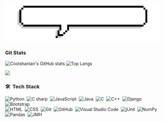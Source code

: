 ![](https://github.com/Coolshanlan/Coolshanlan/blob/main/Image/Introduction.gif?raw=true)

### Git Stats
![Coolshanlan's GitHub stats](https://github-readme-stats.vercel.app/api?username=Coolshanlan&theme=vue&show_icons=true&bg_color=0d1117&text_color=ccc&include_all_commits=true&border_radius=15&hide_border=true)
![Top Langs](https://github-readme-stats.vercel.app/api/top-langs/?username=Coolshanlan&layout=compact&theme=vue&show_icons=true&bg_color=0d1117&text_color=ccc&include_all_commits=true&border_radius=15&hide_border=true&langs_count=8)

![](https://github-profile-summary-cards.vercel.app/api/cards/profile-details?username=Coolshanlan&theme=github_dark)
### 🛠 &nbsp;Tech Stack

![Python](https://img.shields.io/badge/-Python-0d1117?style=flat&logo=python)&nbsp;
![C sharp](https://img.shields.io/badge/-C%20Sharp-0d1117?style=flat&logo=csharp)&nbsp;
![JavaScript](https://img.shields.io/badge/-JavaScript-0d1117?style=flat&logo=javascript)&nbsp;
![Java](https://img.shields.io/badge/-Java-0d1117?style=flat&logo=Java&logoColor=FFA518)&nbsp;
![C](https://img.shields.io/badge/-C-0d1117?style=flat&logo=C&logoColor=A8B9CC)&nbsp;
![C++](https://img.shields.io/badge/-C++-0d1117?style=flat&logo=C%2B%2B&logoColor=00599C)&nbsp;
![Django](https://img.shields.io/badge/-Django-0d1117?style=flat&logo=django&logoColor=092E20)&nbsp;
![Bootstrap](https://img.shields.io/badge/-Bootstrap-0d1117?style=flat&logo=bootstrap&logoColor=563D7C)\
![HTML](https://img.shields.io/badge/-HTML-0d1117?style=flat&logo=HTML5)&nbsp;
![CSS](https://img.shields.io/badge/-CSS-0d1117?style=flat&logo=CSS3&logoColor=1572B6)&nbsp;
![Git](https://img.shields.io/badge/-Git-0d1117?style=flat&logo=git)&nbsp;
![GitHub](https://img.shields.io/badge/-GitHub-0d1117?style=flat&logo=github)&nbsp;
![Visual Studio Code](https://img.shields.io/badge/-Visual%20Studio%20Code-0d1117?style=flat&logo=visual-studio-code&logoColor=007ACC)&nbsp;
![jUnit](https://img.shields.io/badge/jUnit%20-%23150458.svg?&style=flat&logo=Java&logoColor=white)&nbsp;
![NumPy](https://img.shields.io/badge/numpy%20-%23013243.svg?&style=flat&logo=numpy&logoColor=white)&nbsp;
![Pandas](https://img.shields.io/badge/pandas%20-%23150458.svg?&style=flat&logo=pandas&logoColor=white)&nbsp;
![JMH](https://img.shields.io/badge/JMH%20-%23150458.svg?&style=flat&logo=Java&logoColor=white)&nbsp;

<!--
![Visitors](https://estruyf-github.azurewebsites.net/api/VisitorHit?user=Coolshanlan&countColor=rgb(55,154,110))
[![Highlight Translator](https://github-readme-stats.vercel.app/api/pin/?username=Coolshanlan&repo=HighlightTranslator&theme=vue&show_icons=true&bg_color=000&text_color=ccc&include_all_commits=true&border_radius=15&hide_border=true,border_color=2e343b)](https://github.com/Coolshanlan/HighlightTranslator)
[![LogiPose](https://github-readme-stats.vercel.app/api/pin/?username=Coolshanlan&repo=LogiPose&theme=vue&show_icons=true&bg_color=000&text_color=ccc&include_all_commits=true&border_radius=15&hide_border=true,border_color=2e343b)](https://github.com/Coolshanlan/HighlightTranslator)
-->